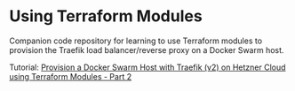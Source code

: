 # Using Terraform Modules
Companion code repository for learning to use Terraform modules to provision the Traefik load balancer/reverse proxy on a Docker Swarm host.

Tutorial: [Provision a Docker Swarm Host with Traefik (v2) on Hetzner Cloud using Terraform Modules - Part 2](https://colinwilson.uk/2020/12/18/provision-a-docker-swarm-host-with-traefik-v2-on-hetzner-cloud-using-terraform-modules-part-2/)